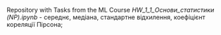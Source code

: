 Repository with Tasks from the ML Course
*HW_1_1_Основи_статистики (NP).ipynb* - середнє, медіана, стандартне відхилення, коефіцієнт кореляції Пірсона;
